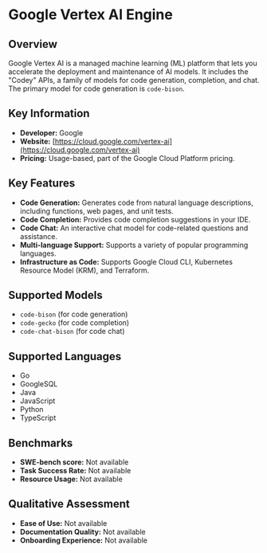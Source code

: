 # Google Vertex AI Engine

## Overview

Google Vertex AI is a managed machine learning (ML) platform that lets you accelerate the deployment and maintenance of AI models. It includes the "Codey" APIs, a family of models for code generation, completion, and chat. The primary model for code generation is `code-bison`.

## Key Information

- **Developer:** Google
- **Website:** [https://cloud.google.com/vertex-ai](https://cloud.google.com/vertex-ai)
- **Pricing:** Usage-based, part of the Google Cloud Platform pricing.

## Key Features

- **Code Generation:** Generates code from natural language descriptions, including functions, web pages, and unit tests.
- **Code Completion:** Provides code completion suggestions in your IDE.
- **Code Chat:** An interactive chat model for code-related questions and assistance.
- **Multi-language Support:** Supports a variety of popular programming languages.
- **Infrastructure as Code:** Supports Google Cloud CLI, Kubernetes Resource Model (KRM), and Terraform.

## Supported Models

- `code-bison` (for code generation)
- `code-gecko` (for code completion)
- `code-chat-bison` (for code chat)

## Supported Languages

- Go
- GoogleSQL
- Java
- JavaScript
- Python
- TypeScript

## Benchmarks

- **SWE-bench score:** Not available
- **Task Success Rate:** Not available
- **Resource Usage:** Not available

## Qualitative Assessment

- **Ease of Use:** Not available
- **Documentation Quality:** Not available
- **Onboarding Experience:** Not available
